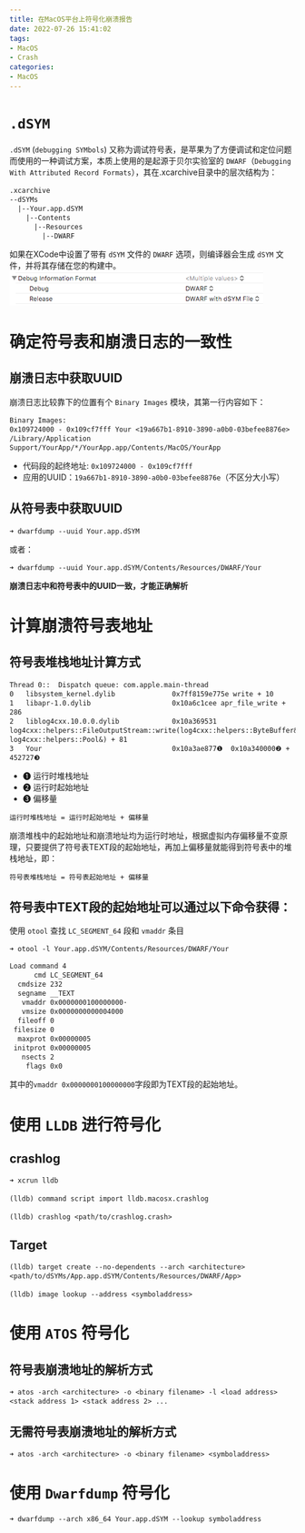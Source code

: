 ```yaml
---
title: 在MacOS平台上符号化崩溃报告
date: 2022-07-26 15:41:02
tags:
- MacOS
- Crash
categories:
- MacOS
---
```


# `.dSYM`

`.dSYM` (`debugging SYMbols`) 又称为调试符号表，是苹果为了方便调试和定位问题而使用的一种调试方案，本质上使用的是起源于贝尔实验室的 `DWARF`（`Debugging With Attributed Record Formats`），其在.xcarchive目录中的层次结构为：

```
.xcarchive
--dSYMs
  |--Your.app.dSYM
    |--Contents
      |--Resources
        |--DWARF
```
<!--more-->
如果在XCode中设置了带有 `dSYM` 文件的 `DWARF` 选项，则编译器会生成 `dSYM` 文件，并将其存储在您的构建中。
![](/images/dsym.png)

# 确定符号表和崩溃日志的一致性

## 崩溃日志中获取UUID
崩溃日志比较靠下的位置有个 `Binary Images` 模块，其第一行内容如下：

```
Binary Images:
0x109724000 - 0x109cf7fff Your <19a667b1-8910-3890-a0b0-03befee8876e> /Library/Application Support/YourApp/*/YourApp.app/Contents/MacOS/YourApp

```
- 代码段的起终地址: `0x109724000 - 0x109cf7fff`
- 应用的UUID：`19a667b1-8910-3890-a0b0-03befee8876e`（不区分大小写）

## 从符号表中获取UUID

```shell
➜ dwarfdump --uuid Your.app.dSYM
```
或者：
```shell
➜ dwarfdump --uuid Your.app.dSYM/Contents/Resources/DWARF/Your
```

**崩溃日志中和符号表中的UUID一致，才能正确解析**

# 计算崩溃符号表地址

## 符号表堆栈地址计算方式
```
Thread 0::  Dispatch queue: com.apple.main-thread
0   libsystem_kernel.dylib        	    0x7ff8159e775e write + 10
1   libapr-1.0.dylib              	    0x10a6c1cee apr_file_write + 286
2   liblog4cxx.10.0.0.dylib       	    0x10a369531 log4cxx::helpers::FileOutputStream::write(log4cxx::helpers::ByteBuffer&, log4cxx::helpers::Pool&) + 81
3   Your      	                        0x10a3ae877❶  0x10a340000❷ + 452727❸
```

- ❶ 运行时堆栈地址 
- ❷ 运行时起始地址
- ❸ 偏移量

```
运行时堆栈地址 = 运行时起始地址 + 偏移量
```

崩溃堆栈中的起始地址和崩溃地址均为运行时地址，根据虚拟内存偏移量不变原理，只要提供了符号表TEXT段的起始地址，再加上偏移量就能得到符号表中的堆栈地址，即：

```
符号表堆栈地址 = 符号表起始地址 + 偏移量
```

## 符号表中TEXT段的起始地址可以通过以下命令获得：

使用 `otool` 查找 `LC_SEGMENT_64` 段和 `vmaddr` 条目

```shell
➜ otool -l Your.app.dSYM/Contents/Resources/DWARF/Your
```

```
Load command 4
      cmd LC_SEGMENT_64
  cmdsize 232
  segname __TEXT
   vmaddr 0x0000000100000000·
   vmsize 0x0000000000004000
  fileoff 0
 filesize 0
  maxprot 0x00000005
 initprot 0x00000005
   nsects 2
    flags 0x0
```
其中的`vmaddr 0x0000000100000000`字段即为TEXT段的起始地址。

# 使用 `LLDB` 进行符号化

## crashlog

```shell
➜ xcrun lldb

(lldb) command script import lldb.macosx.crashlog

(lldb) crashlog <path/to/crashlog.crash>
```
## Target
```shell
(lldb) target create --no-dependents --arch <architecture> <path/to/dSYMs/App.app.dSYM/Contents/Resources/DWARF/App>

(lldb) image lookup --address <symboladdress>
```

# 使用 `ATOS` 符号化

## 符号表崩溃地址的解析方式
```shell
➜ atos -arch <architecture> -o <binary filename> -l <load address> <stack address 1> <stack address 2> ...
```

## 无需符号表崩溃地址的解析方式
```shell
➜ atos -arch <architecture> -o <binary filename> <symboladdress>
```

# 使用 `Dwarfdump` 符号化

```shell
➜ dwarfdump --arch x86_64 Your.app.dSYM --lookup symboladdress
```